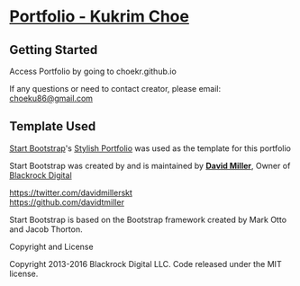 # [Portfolio - Kukrim Choe](http://choekr.github.io/)

## Getting Started

Access Portfolio by going to choekr.github.io

If any questions or need to contact creator, please email: choeku86@gmail.com

## Template Used

[Start Bootstrap](http://startbootstrap.com/)'s [Stylish Portfolio](https://blackrockdigital.github.io/startbootstrap-stylish-portfolio/) was used as the template for this portfolio

Start Bootstrap was created by and is maintained by **[David Miller](http://davidmiller.io/)**, Owner of [Blackrock Digital](http://blackrockdigital.io/)

https://twitter.com/davidmillerskt<br>
https://github.com/davidtmiller<br>

Start Bootstrap is based on the Bootstrap framework created by Mark Otto and Jacob Thorton.

Copyright and License

Copyright 2013-2016 Blackrock Digital LLC. Code released under the MIT license.
